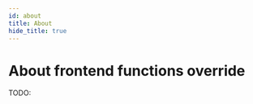 ```yaml
---
id: about
title: About
hide_title: true
---
```


<!-- COPY DOCS -->
<!-- ./thirdpartyemailpassword/docs/advanced-customizations/frontend-functions-override/about.md -->

# About frontend functions override

TODO:
